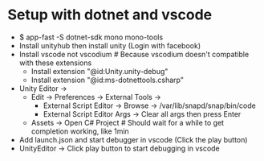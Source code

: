 Setup with dotnet and vscode
=====
* $ app-fast -S dotnet-sdk mono mono-tools
* Install unityhub then install unity (Login with facebook)
* Install vscode not vscodium # Because vscodium doesn't compatible with these extensions
    * Install extension "@id:Unity.unity-debug"
    * Install extension "@id:ms-dotnettools.csharp"
* Unity Editor ->
    * Edit -> Preferences -> External Tools ->
        * External Script Editor -> Browse -> /var/lib/snapd/snap/bin/code
        * External Script Editor Args -> Clear all args then press Enter
    * Assets -> Open C# Project # Should wait for a while to get completion working, like 1min
* Add launch.json and start debugger in vscode (Click the play button)
* UnityEditor -> Click play button to start debugging in vscode

